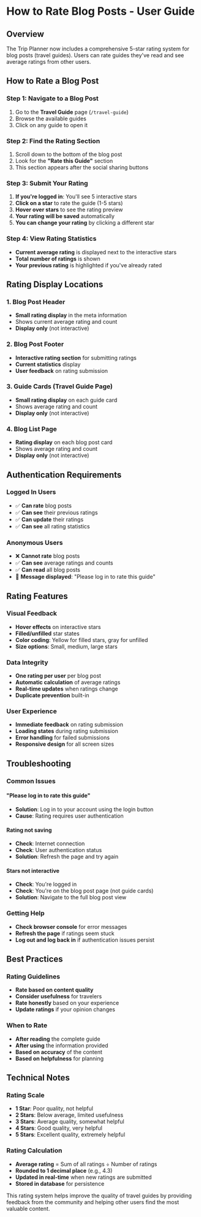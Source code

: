 # How to Rate Blog Posts - User Guide

## Overview
The Trip Planner now includes a comprehensive 5-star rating system for blog posts (travel guides). Users can rate guides they've read and see average ratings from other users.

## How to Rate a Blog Post

### Step 1: Navigate to a Blog Post
1. Go to the **Travel Guide** page (`/travel-guide`)
2. Browse the available guides
3. Click on any guide to open it

### Step 2: Find the Rating Section
1. Scroll down to the bottom of the blog post
2. Look for the **"Rate this Guide"** section
3. This section appears after the social sharing buttons

### Step 3: Submit Your Rating
1. **If you're logged in**: You'll see 5 interactive stars
2. **Click on a star** to rate the guide (1-5 stars)
3. **Hover over stars** to see the rating preview
4. **Your rating will be saved** automatically
5. **You can change your rating** by clicking a different star

### Step 4: View Rating Statistics
- **Current average rating** is displayed next to the interactive stars
- **Total number of ratings** is shown
- **Your previous rating** is highlighted if you've already rated

## Rating Display Locations

### 1. Blog Post Header
- **Small rating display** in the meta information
- Shows current average rating and count
- **Display only** (not interactive)

### 2. Blog Post Footer
- **Interactive rating section** for submitting ratings
- **Current statistics** display
- **User feedback** on rating submission

### 3. Guide Cards (Travel Guide Page)
- **Small rating display** on each guide card
- Shows average rating and count
- **Display only** (not interactive)

### 4. Blog List Page
- **Rating display** on each blog post card
- Shows average rating and count
- **Display only** (not interactive)

## Authentication Requirements

### Logged In Users
- ✅ **Can rate** blog posts
- ✅ **Can see** their previous ratings
- ✅ **Can update** their ratings
- ✅ **Can see** all rating statistics

### Anonymous Users
- ❌ **Cannot rate** blog posts
- ✅ **Can see** average ratings and counts
- ✅ **Can read** all blog posts
- 📝 **Message displayed**: "Please log in to rate this guide"

## Rating Features

### Visual Feedback
- **Hover effects** on interactive stars
- **Filled/unfilled** star states
- **Color coding**: Yellow for filled stars, gray for unfilled
- **Size options**: Small, medium, large stars

### Data Integrity
- **One rating per user** per blog post
- **Automatic calculation** of average ratings
- **Real-time updates** when ratings change
- **Duplicate prevention** built-in

### User Experience
- **Immediate feedback** on rating submission
- **Loading states** during rating submission
- **Error handling** for failed submissions
- **Responsive design** for all screen sizes

## Troubleshooting

### Common Issues

#### "Please log in to rate this guide"
- **Solution**: Log in to your account using the login button
- **Cause**: Rating requires user authentication

#### Rating not saving
- **Check**: Internet connection
- **Check**: User authentication status
- **Solution**: Refresh the page and try again

#### Stars not interactive
- **Check**: You're logged in
- **Check**: You're on the blog post page (not guide cards)
- **Solution**: Navigate to the full blog post view

### Getting Help
- **Check browser console** for error messages
- **Refresh the page** if ratings seem stuck
- **Log out and log back in** if authentication issues persist

## Best Practices

### Rating Guidelines
- **Rate based on content quality**
- **Consider usefulness** for travelers
- **Rate honestly** based on your experience
- **Update ratings** if your opinion changes

### When to Rate
- **After reading** the complete guide
- **After using** the information provided
- **Based on accuracy** of the content
- **Based on helpfulness** for planning

## Technical Notes

### Rating Scale
- **1 Star**: Poor quality, not helpful
- **2 Stars**: Below average, limited usefulness
- **3 Stars**: Average quality, somewhat helpful
- **4 Stars**: Good quality, very helpful
- **5 Stars**: Excellent quality, extremely helpful

### Rating Calculation
- **Average rating** = Sum of all ratings ÷ Number of ratings
- **Rounded to 1 decimal place** (e.g., 4.3)
- **Updated in real-time** when new ratings are submitted
- **Stored in database** for persistence

This rating system helps improve the quality of travel guides by providing feedback from the community and helping other users find the most valuable content.

